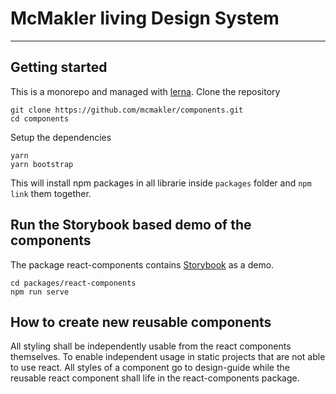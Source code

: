 # McMakler living Design System

----
## Getting started
This is a monorepo and managed with [lerna](https://github.com/lerna/lerna).
Clone the repository

```
git clone https://github.com/mcmakler/components.git
cd components
```

Setup the dependencies
```
yarn
yarn bootstrap
```
This will install npm packages in all librarie inside `packages` folder and `npm link` them together.

## Run the Storybook based demo of the components
The package react-components contains [Storybook](https://github.com/storybooks/storybook) as a demo.

```
cd packages/react-components
npm run serve
```

## How to create new reusable components
All styling shall be independently usable from the react components themselves. To enable independent usage in static projects that are not able to use react. All styles of a component go to design-guide while the reusable react component shall life in the react-components package.
